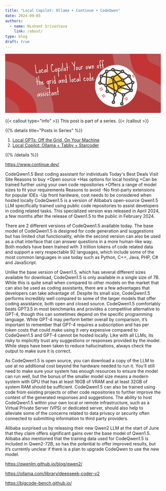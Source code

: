 ```yaml
---
title: "Local Copilot: Ollama + Continue + CodeQwen"
date: 2024-09-05
authors:
  - name: Nishant Srivastava
    link: /about/
type: blog
draft: true
---
```


![Banner](banner.png)

<!--more-->

{{< callout type="info" >}}
This post is part of a series.
{{< /callout >}}

{{% details title="Posts in Series"  %}}

1. [Local GPTs: Off the Grid, On Your Machine](/blog/llm/local-gpts-off-the-grid-on-your-machine/)
2. [Local Copilot: Ollama + Tabby + Starcoder](/blog/llm/local-copilot-your-own-off-the-grid-and-local-code-assistant/)

{{% /details %}}






https://www.continue.dev/




CodeQwen1.5
Best coding assistant for individuals
Today's Best Deals
Visit Site
Reasons to buy
+Open source
+Has options for local hosting
+Can be trained further using your own code repositories
+Offers a range of model sizes to fit your requirements
Reasons to avoid
-No first-party extensions for popular IDEs
-Up front hardware, cost needs to be considered when hosted locally
CodeQwen1.5 is a version of Alibaba’s open-source Qwen1.5 LLM specifically trained using public code repositories to assist developers in coding related tasks. This specialized version was released in April 2024, a few months after the release of Qwen1.5 to the public in February 2024.

There are 2 different versions of CodeQwen1.5 available today. The base model of CodeQwen1.5 is designed for code generation and suggestions but has limited chat functionality, while the second version can also be used as a chat interface that can answer questions in a more human-like way. Both models have been trained with 3 trillion tokens of code related data and support a very respectable 92 languages, which include some of the most common languages in use today such as Python, C++, Java, PHP, C# and JavaScript.

Unlike the base version of Qwen1.5, which has several different sizes available for download, CodeQwen1.5 is only available in a single size of 7B. While this is quite small when compared to other models on the market that can also be used as coding assistants, there are a few advantages that developers can take advantage of. Despite its small size, CodeQwen1.5 performs incredibly well compared to some of the larger models that offer coding assistance, both open and closed source. CodeQwen1.5 comfortably beats GPT3.5 in most benchmarks and provides a competitive alternative to GPT-4, though this can sometimes depend on the specific programming language. While GPT-4 may perform better overall by comparison, it’s important to remember that GPT-4 requires a subscription and has per token costs that could make using it very expensive compared to CodeQwen1.5 and GPT-4 cannot be hosted locally. Like with all LLMs, its risky to implicitly trust any suggestions or responses provided by the model. While steps have been taken to reduce hallucinations, always check the output to make sure it is correct.

As CodeQwen1.5 is open source, you can download a copy of the LLM to use at no additional cost beyond the hardware needed to run it. You’ll still need to make sure your system has enough resources to ensure the model can run well, but the bonus of the smaller model size means a modern system with GPU that has at least 16GB of VRAM and at least 32GB of system RAM should be sufficient. CodeQwen1.5 can also be trained using code from existing projects or other code repositories to further improve the context of the generated responses and suggestions. The ability to host CodeQwen1.5 within your own local or remote infrastructure, such as a Virtual Private Server (VPS) or dedicated server, should also help to alleviate some of the concerns related to data privacy or security often connected to submitting information to third party providers.

Alibaba surprised us by releasing their new Qwen2 LLM at the start of June that they claim offers significant gains over the base model of Qwen1.5. Alibaba also mentioned that the training data used for CodeQwen1.5 is included in Qwen2-72B, so has the potential to offer improved results, but it’s currently unclear if there is a plan to upgrade CodeQwen to use the new model.


https://qwenlm.github.io/blog/qwen2/




https://ollama.com/library/deepseek-coder-v2

https://bigcode-bench.github.io/



